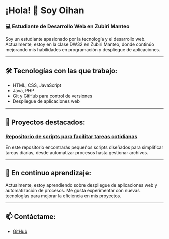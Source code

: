 # ¡Hola! 👋 Soy Oihan

### 💻 Estudiante de Desarrollo Web en Zubiri Manteo

Soy un estudiante apasionado por la tecnología y el desarrollo web. Actualmente, estoy en la clase DW32 en Zubiri Manteo, donde continúo mejorando mis habilidades en programación y despliegue de aplicaciones.

---

## 🛠️ Tecnologías con las que trabajo:
- HTML, CSS, JavaScript
- Java, PHP
- Git y GitHub para control de versiones
- Despliegue de aplicaciones web

---

## 🚀 Proyectos destacados:
### [Repositorio de scripts para facilitar tareas cotidianas](#)
En este repositorio encontrarás pequeños scripts diseñados para simplificar tareas diarias, desde automatizar procesos hasta gestionar archivos.

---

## 🌱 En continuo aprendizaje:
Actualmente, estoy aprendiendo sobre despliegue de aplicaciones web y automatización de procesos. Me gusta experimentar con nuevas tecnologías para mejorar la eficiencia en mis proyectos.

---

## 📫 Contáctame:
- [GitHub](#)
